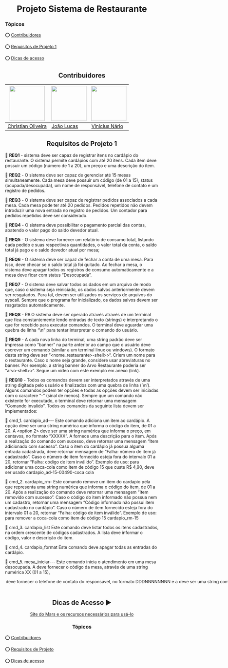<div  align="center">
    
 # Projeto Sistema de Restaurante
    
<div  align="left">

### Tópicos

:o: [Contribuidores](#contribuidores)

:o: [Requisitos de Projeto 1](#requisitos-de-projeto-1)

:o: [Dicas de acesso](#dicas-de-acesso-arrow_forward)

</div>

## Contribuidores

| [<img src="https://avatars.githubusercontent.com/u/116025325?v=4" width=115>](https://github.com/christiandoramo)    | [<img src="https://avatars.githubusercontent.com/u/65697819?v=4" width=115>](https://github.com/https://github.com/lukajlp) | [<img src="https://avatars.githubusercontent.com/u/69995288?v=4" width=115>](https://github.com/Viinario) |
| ---------------------------------------------------------------------------------------------------------------------| --------------------------------------------------------------------------------------------------------------------------- | ----------------------------------------------------------------------------------------------------------|
| [Christian Oliveira](https://github.com/christiandoramo)                                                             |                               [João Lucas](https://github.com/https://github.com/lukajlp)                                   | [Vinicius Nário](https://github.com/Viinario)                                                             |


## Requisitos de Projeto 1

<div  align="left">

:pushpin: **REQ1** - sistema deve ser capaz de registrar itens no cardápio do restaurante. O sistema
permite cardápios com até 20 itens. Cada item deve possuir um código (número de 1 a
20), um preço e uma descrição do item.

:pushpin: **REQ2** - O sistema deve ser capaz de gerenciar até 15 mesas simultaneamente. Cada mesa
deve possuir um código (de 01 a 15), status (ocupada/desocupada), um nome de
responsável, telefone de contato e um registro de pedidos.

:pushpin: **REQ3** - O sistema deve ser capaz de registrar pedidos associados a cada mesa. Cada mesa
pode ter até 20 pedidos. Pedidos repetidos não devem introduzir uma nova entrada no
registro de pedidos. Um contador para pedidos repetidos deve ser considerado.

:pushpin: **REQ4** - O sistema deve possibilitar o pagamento parcial das contas, abatendo o valor pago do
saldo devedor atual.

:pushpin: **REQ5** - O sistema deve fornecer um relatório de consumo total, listando cada pedido e suas
respectivas quantidades, o valor total da conta, o saldo total já pago e o saldo devedor
atual por mesa;

:pushpin: **REQ6** - O sistema deve ser capaz de fechar a conta de uma mesa. Para isso, deve checar se o
saldo total já foi quitado. Ao fechar a mesa, o sistema deve apagar todos os registros de
consumo automaticamente e a mesa deve ficar com status “Desocupada”.

:pushpin: **REQ7** - O sistema deve salvar todos os dados em um arquivo de modo que, caso o sistema seja
reiniciado, os dados salvos anteriormente devem ser resgatados. Para tal, devem ser
utilizados os serviços de arquivos do syscall. Sempre que o programa for inicializado,
os dados salvos devem ser resgatados automaticamente.

:pushpin: **REQ8** - R8.O sistema deve ser operado através através de um terminal que fica constantemente
lendo entradas de texto (strings) e interpretando o que for recebido para executar
comandos. O terminal deve aguardar uma quebra de linha “\n” para tentar interpretar o
comando do usuário.

:pushpin: **REQ9** - A cada nova linha do terminal, uma string padrão deve ser impressa como “banner” na
parte anterior ao campo que o usuário deve escrever um comando (similar a um
terminal linux ou windows). O formato desta string deve ser
“<nome_restaurante>-shell>>“. Criem um nome para o restaurante. Caso o nome seja
grande, considere usar abreviaturas no banner. Por exemplo, a string banner do Arvo
Restaurante poderia ser “arvo-shell>>“. Segue um vídeo com este exemplo em anexo
(link).

:pushpin: **REQ10** - Todos os comandos devem ser interpretados através de uma string digitada pelo
usuário e finalizados com uma quebra de linha (‘\n’). Alguns comandos podem ter
opções e todas as opções devem ser iniciadas com o caractere “-” (sinal de menos).
Sempre que um comando não existente for executado, o terminal deve retornar uma
mensagem “Comando invalido”. Todos os comandos da seguinte lista devem ser
implementados:

:pushpin: cmd_1. cardapio_ad-<option1>-<option2>-<option3>
Este comando adiciona um item ao cardápio. A opção <option1> deve ser uma
string numérica que informa o código do item, de 01 a 20. A <option 2> deve ser
uma string numérica que informa o preço, em centavos, no formato “XXXXX”. A
<option3> fornece uma descrição para o item. Após a realização do comando
com sucesso, deve retornar uma mensagem “Item adicionado com sucesso”.
Caso o item do cardápio já possua alguma entrada cadastrada, deve retornar
mensagem de “Falha: número de item já cadastrado”. Caso o número de item
fornecido esteja fora do intervalo 01 a 20, retornar “Falha: código de item
inválido”.
Exemplo de uso: para adicionar uma coca-cola como item de código 15 que
custe R$ 4,90, deve ser usado
cardapio_ad-15-00490-coca cola

:pushpin: cmd_2. cardapio_rm-<option1>
Este comando remove um item do cardapio pela <option1> que representa uma
string numérica que informa o código do item, de 01 a 20. Após a realização do
comando deve retornar uma mensagem “Item removido com sucesso”. Caso o
código do item informado não possua nem um cadastro, retornar uma
mensagem “Código informado não possui item cadastrado no cardápio”. Caso o
número de item fornecido esteja fora do intervalo 01 a 20, retornar “Falha: código
de item inválido”.
Exemplo de uso: para remover a coca-cola como item de código 15
cardapio_rm-15

:pushpin: cmd_3. cardapio_list
Este comando deve listar todos os itens cadastrados, na ordem crescente de
códigos cadastrados. A lista deve informar o código, valor e descrição do item.

:pushpin: cmd_4. cardapio_format
Este comando deve apagar todas as entradas do cardápio.

:pushpin: cmd_5. mesa_iniciar-<option1>-<option2>-<option3>
Este comando inicia o atendimento em uma mesa desocupada. A <option1>
deve fornecer o código da mesa, através de uma string numérica XX (01 a 15),
<option 2> deve fornecer o telefone de contato do responsável, no formato
DDDNNNNNNNN e a <option3> deve ser uma string com o nome do
responsável. Após a realização do comando, deve retornar uma mensagem
“Atendimento iniciado com sucesso”. Caso a mesa escolhida já esteja em
atendimento, retornar uma mensagem “Falha: mesa ocupada”. Caso o código da
mesa não seja de 01 a 15, retornar “Falha: mesa inexistente”.
Exemplo de uso: iniciar o serviço na mesa 9 para o cliente Jose Silva
mesa_iniciar-09-08198765432-Jose Silva

  :pushpin: cmd_6. mesa_ad_item-<option1>-<option2>
Este comando adiciona na conta da mesa especificada pela <option1> o item do
cardápio especificado pela <option2>. Após o comando, retornar “Item
adicionado com sucesso”. Caso a mesa especificada não exista, retornar “Falha:
mesa inexistente”. Caso a mesa especificada esteja desocupada, retornar
“Falha: mesa nao iniciou atendimento”. Caso o código do item não tenha sido
cadastrado no cardápio, retornar “Falha: item não cadastrado no cardápio”. Caso
o código do item seja invalido (fora de 01 a 20), retornar “Falha: codigo do item
invalido”.
Exemplo de uso: adicionar o item 10 do cardapio na mesa 9
mesa_ad_item-09-10

:pushpin: cmd_7. mesa_rm_item
Este comando remove da conta da mesa especificada pela <option1> o item do
cardápio especificado pela <option2>. Após o comando, retornar “Item removido
com sucesso”. Caso a mesa especificada não exista, retornar “Falha: mesa
inexistente”. Caso a mesa especificada esteja desocupada, retornar “Falha:
mesa nao iniciou atendimento”. Caso o item não conste no pedido da mesa,
retornar “Falha: item nao consta na conta”. Caso o código do item seja invalido
(fora de 01 a 20), retornar “Falha: codigo do item invalido”.
Exemplo de uso: remover o item 10 do cardapio na mesa 9
mesa_rm_item-09-10

:pushpin: cmd_8. mesa_format
Este comando deve colocar todas as mesas com status “desocupado”,
removendo todos os registros de cada mesa.

:pushpin: cmd_9. mesa_parcial-<option1>
Este comando deve fornecer um relatório de consumo atual, listando cada
pedido e suas respectivas quantidades, o valor total da conta, o saldo total já
pago e o saldo devedor atual por mesa;

:pushpin: cmd_10. mesa_pagar-<option1>-<option2>
Este comando realiza um pagamento parcial na conta da mesa especificada pela
<option1> do valor especificado pela string da <option2>, no formato XXXXXX
em centavos. Após o comando, retornar “Pagamento realizado com sucesso”.
Caso a mesa especificada não exista, retornar “Falha: mesa inexistente”. Caso a
mesa especificada esteja desocupada, retornar “Falha: mesa nao iniciou
atendimento”.

:pushpin: cmd_11. mesa_fechar-<option1>
Este comando deve fechar a mesa. Apenas deve permitir que a mesa seja
fechada caso o saldo devedor atual não seja maior do que zero. Após o
comando, deve retornar uma mensagem “Mesa fechada com sucesso” e a mesa
deve ficar com status “desocupada” e apagar os registros da conta anterior.
Caso a o código da mesa seja inválido (fora de 01 a 10), retornar “Falha: mesa
inexistente”. Caso ainda haja saldo devedor, retornar “Falha: saldo devedor
ainda não quitado. Valor restante: R$ XXXX,XX”, em que o valor restante deve
ser apresentado no formato indicado.

:pushpin: cmd_12. salvar
Deve salvar todas as informações registradas em um arquivo externo. Cabe aos
projetistas do grupo elaborar uma estrutura adequada para o formato do(s)
arquivo(s).

:pushpin: cmd_13. recarregar
Recarrega as informações salvas no arquivo externo na execução atual do
programa. Modificações não salvas serão perdidas e as informações salvas
anteriormente recuperadas.

:pushpin: cmd_14. formatar
Apaga todas as informações da execução atual do programa, deixando todos as
mesas e cardápios vazios. Este comando não deve salvar automaticamente no
arquivo externo, sendo necessário usar posteriormente o comando “salvar” para
registrar a formatação no arquivo externo

</div>

<br>

## Dicas de Acesso :arrow_forward:

<div  align="center">

[Site do Mars e os recursos necessários para usá-lo](http://courses.missouristate.edu/kenvollmar/mars/)

</div>

### Tópicos

<div  align="left">
    
:o: [Contribuidores](#contribuidores)

:o: [Requisitos de Projeto](#requisitos-de-projeto-1)

:o: [Dicas de acesso](#dicas-de-acesso-arrow_forward)

</div>

</div>
</div>
